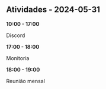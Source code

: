 ## Atividades - 2024-05-31

**10:00 - 17:00**

Discord

**17:00 - 18:00**

Monitoria

**18:00 - 19:00** 

Reunião mensal
